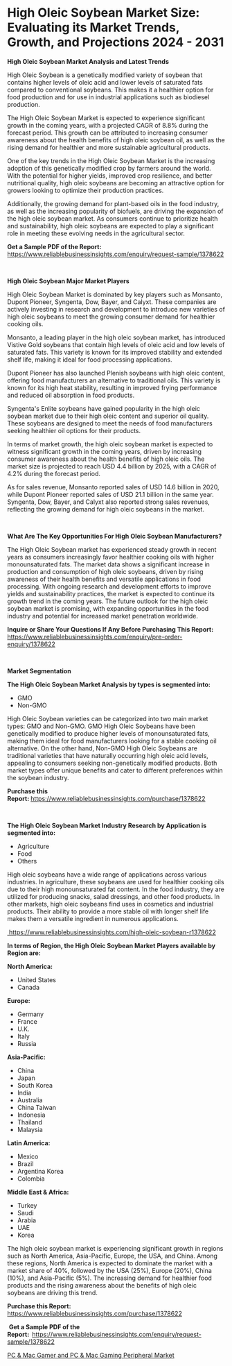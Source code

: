 <p><h1>High Oleic Soybean Market Size: Evaluating its Market Trends, Growth, and Projections 2024 - 2031</h1></p><p><strong>High Oleic Soybean Market Analysis and Latest Trends</strong></p>
<p><p>High Oleic Soybean is a genetically modified variety of soybean that contains higher levels of oleic acid and lower levels of saturated fats compared to conventional soybeans. This makes it a healthier option for food production and for use in industrial applications such as biodiesel production.</p><p>The High Oleic Soybean Market is expected to experience significant growth in the coming years, with a projected CAGR of 8.8% during the forecast period. This growth can be attributed to increasing consumer awareness about the health benefits of high oleic soybean oil, as well as the rising demand for healthier and more sustainable agricultural products.</p><p>One of the key trends in the High Oleic Soybean Market is the increasing adoption of this genetically modified crop by farmers around the world. With the potential for higher yields, improved crop resilience, and better nutritional quality, high oleic soybeans are becoming an attractive option for growers looking to optimize their production practices.</p><p>Additionally, the growing demand for plant-based oils in the food industry, as well as the increasing popularity of biofuels, are driving the expansion of the high oleic soybean market. As consumers continue to prioritize health and sustainability, high oleic soybeans are expected to play a significant role in meeting these evolving needs in the agricultural sector.</p></p>
<p><strong>Get a Sample PDF of the Report:&nbsp;</strong> <a href="https://www.reliablebusinessinsights.com/enquiry/request-sample/1378622">https://www.reliablebusinessinsights.com/enquiry/request-sample/1378622</a></p>
<p>&nbsp;</p>
<p><strong>High Oleic Soybean Major Market Players</strong></p>
<p><p>High Oleic Soybean Market is dominated by key players such as Monsanto, Dupont Pioneer, Syngenta, Dow, Bayer, and Calyxt. These companies are actively investing in research and development to introduce new varieties of high oleic soybeans to meet the growing consumer demand for healthier cooking oils.</p><p>Monsanto, a leading player in the high oleic soybean market, has introduced Vistive Gold soybeans that contain high levels of oleic acid and low levels of saturated fats. This variety is known for its improved stability and extended shelf life, making it ideal for food processing applications. </p><p>Dupont Pioneer has also launched Plenish soybeans with high oleic content, offering food manufacturers an alternative to traditional oils. This variety is known for its high heat stability, resulting in improved frying performance and reduced oil absorption in food products.</p><p>Syngenta's Enlite soybeans have gained popularity in the high oleic soybean market due to their high oleic content and superior oil quality. These soybeans are designed to meet the needs of food manufacturers seeking healthier oil options for their products.</p><p>In terms of market growth, the high oleic soybean market is expected to witness significant growth in the coming years, driven by increasing consumer awareness about the health benefits of high oleic oils. The market size is projected to reach USD 4.4 billion by 2025, with a CAGR of 4.2% during the forecast period.</p><p>As for sales revenue, Monsanto reported sales of USD 14.6 billion in 2020, while Dupont Pioneer reported sales of USD 21.1 billion in the same year. Syngenta, Dow, Bayer, and Calyxt also reported strong sales revenues, reflecting the growing demand for high oleic soybeans in the market.</p></p>
<p>&nbsp;</p>
<p><strong>What Are The Key Opportunities For High Oleic Soybean Manufacturers?</strong></p>
<p><p>The High Oleic Soybean market has experienced steady growth in recent years as consumers increasingly favor healthier cooking oils with higher monounsaturated fats. The market data shows a significant increase in production and consumption of high oleic soybeans, driven by rising awareness of their health benefits and versatile applications in food processing. With ongoing research and development efforts to improve yields and sustainability practices, the market is expected to continue its growth trend in the coming years. The future outlook for the high oleic soybean market is promising, with expanding opportunities in the food industry and potential for increased market penetration worldwide.</p></p>
<p><strong>Inquire or Share Your Questions If Any Before Purchasing This Report:</strong> <a href="https://www.reliablebusinessinsights.com/enquiry/pre-order-enquiry/1378622">https://www.reliablebusinessinsights.com/enquiry/pre-order-enquiry/1378622</a></p>
<p>&nbsp;</p>
<p><strong>Market Segmentation</strong></p>
<p><strong>The High Oleic Soybean Market Analysis by types is segmented into:</strong></p>
<p><ul><li>GMO</li><li>Non-GMO</li></ul></p>
<p><p>High Oleic Soybean varieties can be categorized into two main market types: GMO and Non-GMO. GMO High Oleic Soybeans have been genetically modified to produce higher levels of monounsaturated fats, making them ideal for food manufacturers looking for a stable cooking oil alternative. On the other hand, Non-GMO High Oleic Soybeans are traditional varieties that have naturally occurring high oleic acid levels, appealing to consumers seeking non-genetically modified products. Both market types offer unique benefits and cater to different preferences within the soybean industry.</p></p>
<p><strong>Purchase this Report:&nbsp;</strong><a href="https://www.reliablebusinessinsights.com/purchase/1378622">https://www.reliablebusinessinsights.com/purchase/1378622</a></p>
<p>&nbsp;</p>
<p><strong>The High Oleic Soybean Market Industry Research by Application is segmented into:</strong></p>
<p><ul><li>Agriculture</li><li>Food</li><li>Others</li></ul></p>
<p><p>High oleic soybeans have a wide range of applications across various industries. In agriculture, these soybeans are used for healthier cooking oils due to their high monounsaturated fat content. In the food industry, they are utilized for producing snacks, salad dressings, and other food products. In other markets, high oleic soybeans find uses in cosmetics and industrial products. Their ability to provide a more stable oil with longer shelf life makes them a versatile ingredient in numerous applications.</p></p>
<p><a href="https://www.reliablebusinessinsights.com/high-oleic-soybean-r1378622">&nbsp;https://www.reliablebusinessinsights.com/high-oleic-soybean-r1378622</a></p>
<p><strong>In terms of Region, the High Oleic Soybean Market Players available by Region are:</strong></p>
<p>
    <p> <strong> North America: </strong>
        <ul>
            <li>United States</li>
            <li>Canada</li>
        </ul>
        </p> 
    <p> <strong> Europe: </strong>
        <ul>
            <li>Germany</li>
            <li>France</li>
            <li>U.K.</li>
            <li>Italy</li>
            <li>Russia</li>
        </ul>
        </p> 
    <p> <strong> Asia-Pacific: </strong>
        <ul>
            <li>China</li>
            <li>Japan</li>
            <li>South Korea</li>
            <li>India</li>
            <li>Australia</li>
            <li>China Taiwan</li>
            <li>Indonesia</li>
            <li>Thailand</li>
            <li>Malaysia</li>
        </ul>
        </p> 
    <p> <strong> Latin America: </strong>
        <ul>
            <li>Mexico</li>
            <li>Brazil</li>
            <li>Argentina Korea</li>
            <li>Colombia</li>
        </ul>
        </p> 
    <p> <strong> Middle East & Africa: </strong>
        <ul>
            <li>Turkey</li>
            <li>Saudi</li>
            <li>Arabia</li>
            <li>UAE</li>
            <li>Korea</li>
        </ul>
    </p>
    </p>
<p><p>The high oleic soybean market is experiencing significant growth in regions such as North America, Asia-Pacific, Europe, the USA, and China. Among these regions, North America is expected to dominate the market with a market share of 40%, followed by the USA (25%), Europe (20%), China (10%), and Asia-Pacific (5%). The increasing demand for healthier food products and the rising awareness about the benefits of high oleic soybeans are driving this trend.</p></p>
<p><strong>Purchase this Report: </strong><a href="https://www.reliablebusinessinsights.com/purchase/1378622">https://www.reliablebusinessinsights.com/purchase/1378622</a></p>
<p>&nbsp;<strong>Get a Sample PDF of the Report:&nbsp;&nbsp;</strong><a href="https://www.reliablebusinessinsights.com/enquiry/request-sample/1378622">https://www.reliablebusinessinsights.com/enquiry/request-sample/1378622</a></p>
<p><strong></strong></p>
<p><p><a href="https://issuu.com/reportprime-2/docs/pc-mac-gamer-and-pc-mac-gaming-peripheral-market-s">PC & Mac Gamer and PC & Mac Gaming Peripheral Market</a></p></p>